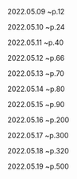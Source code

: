 
2022.05.09 ~p.12

2022.05.10 ~p.24

2022.05.11 ~p.40

2022.05.12 ~p.66

2022.05.13 ~p.70

2022.05.14 ~p.80

2022.05.15 ~p.90

2022.05.16 ~p.200

2022.05.17 ~p.300

2022.05.18 ~p.320

2022.05.19 ~p.500